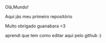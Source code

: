 Olá,Mundo!

Aqui jás meu primeiro repositório


Muito obrigado guanabara <3 


aprendi que tem como editar aqui pelo github :) 
